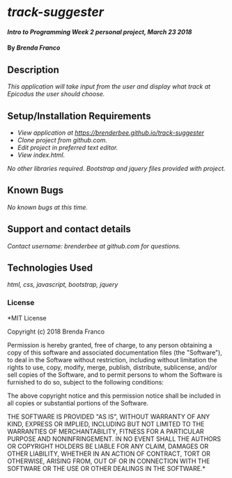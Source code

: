 # _track-suggester_

#### _Intro to Programming Week 2 personal project, March 23 2018_

#### By _**Brenda Franco**_

## Description

_This application will take input from the user and display what track at Epicodus the user should choose._

## Setup/Installation Requirements

* _View application at https://brenderbee.github.io/track-suggester_
* _Clone project from github.com._
* _Edit project in preferred text editor._
* _View index.html._


_No other libraries required. Bootstrap and jquery files provided with project._

## Known Bugs

_No known bugs at this time._

## Support and contact details

_Contact username: brenderbee at github.com for questions._

## Technologies Used

_html, css, javascript, bootstrap, jquery_

### License

*MIT License

Copyright (c) 2018 Brenda Franco

Permission is hereby granted, free of charge, to any person obtaining a copy
of this software and associated documentation files (the "Software"), to deal
in the Software without restriction, including without limitation the rights
to use, copy, modify, merge, publish, distribute, sublicense, and/or sell
copies of the Software, and to permit persons to whom the Software is
furnished to do so, subject to the following conditions:

The above copyright notice and this permission notice shall be included in all
copies or substantial portions of the Software.

THE SOFTWARE IS PROVIDED "AS IS", WITHOUT WARRANTY OF ANY KIND, EXPRESS OR
IMPLIED, INCLUDING BUT NOT LIMITED TO THE WARRANTIES OF MERCHANTABILITY,
FITNESS FOR A PARTICULAR PURPOSE AND NONINFRINGEMENT. IN NO EVENT SHALL THE
AUTHORS OR COPYRIGHT HOLDERS BE LIABLE FOR ANY CLAIM, DAMAGES OR OTHER
LIABILITY, WHETHER IN AN ACTION OF CONTRACT, TORT OR OTHERWISE, ARISING FROM,
OUT OF OR IN CONNECTION WITH THE SOFTWARE OR THE USE OR OTHER DEALINGS IN THE
SOFTWARE.*
